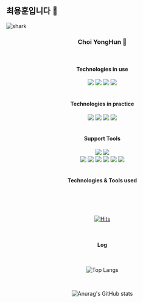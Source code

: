 ## 최용훈입니다 👋
![shark](https://capsule-render.vercel.app/api?type=shark&color=gradient&height=140)

<div align=center>
	
### Choi YongHun 👋 

</div><br>

<div align=center>
	<h4>Technologies in use</h4>
</div>
<div align="center">
	<img src="https://img.shields.io/badge/Java-007396?style=flat&logo=OpenJDK&logoColor=white" />
	<img src="https://img.shields.io/badge/Spring-6DB33F?style=flat&logo=Spring&logoColor=white" />
 	<img src="https://img.shields.io/badge/SpringBoot-6DB33F?style=flat&logo=SpringBoot&logoColor=white" />
	<img src="https://img.shields.io/badge/MySQL-4479A1?style=flat&logo=MySQL&logoColor=white" />
</div>

<br>
<div align=center>
	<h4>Technologies in practice</h4>
</div>
<div align="center">
	<img src="https://img.shields.io/badge/redis-DC382D?style=flat&logo=redis&logoColor=white">
	<img src="https://img.shields.io/badge/amazon%20ec2-FF9900?style=flat&logo=amazon-ec2&logoColor=white">
	<img src="https://img.shields.io/badge/jenkins-D24939?style=flat&logo=jenkins&logoColor=white">
	<img src="https://img.shields.io/badge/docker-2496ED?style=flat&logo=docker&logoColor=white">
</div>

<br>
<div align=center>
	<h4>Support Tools</h4>
</div>
<div align=center>
	<img src="https://img.shields.io/badge/IntelliJ %20IDEA-2C2255?style=flat&logo=IntelliJ IDEA&logoColor=white" />
	<img src="https://img.shields.io/badge/Tomcat-F8DC75?style=flat&logo=ApacheTomcat&logoColor=white" /><br>
	<img src="https://img.shields.io/badge/git-F05032?style=flat&logo=git&logoColor=white">
	<img src="https://img.shields.io/badge/GitHub-181717?style=flat&logo=GitHub&logoColor=white" />
	<img src="https://img.shields.io/badge/gitlab-FC6D26?style=flat&logo=gitlab&logoColor=white">
	<img src="https://img.shields.io/badge/postman-FF6C37?style=flat&logo=postman&logoColor=white">
	<img src="https://img.shields.io/badge/Notion-000000?style=flat&logo=Notion&logoColor=white" />
	<img src="https://img.shields.io/badge/Jira Software-0052CC?style=flat&logo=Jira Software&logoColor=white" />
</div>
<br>
<div align=center>
	<h4>Technologies & Tools used</h4>
</div>
<div align=center>
<br><br><br>


[![Hits](https://hits.seeyoufarm.com/api/count/incr/badge.svg?url=https%3A%2F%2Fgithub.com%2Fgjbae1212%2Fkw99j10&count_bg=%233D99C8&title_bg=%23BE4C9C&icon=&icon_color=%23E7E7E7&title=hits&edge_flat=false)](https://hits.seeyoufarm.com)

</div>

<br>
<div align=center>
	<h4>Log</h4>
</div>
<div align=center>
	<br>
	
![Top Langs](https://github-readme-stats.vercel.app/api/top-langs/?username=qqa108&layout=compact&bg_color=31,f7cac9,92a8d1&title_color=fff&text_color=fff)

</div>

<div align=center>
	<br>
	
![Anurag's GitHub stats](https://github-readme-stats-sand-six-91.vercel.app/api?username=qqa108&show_icons=true&theme=dracula)

</div>
